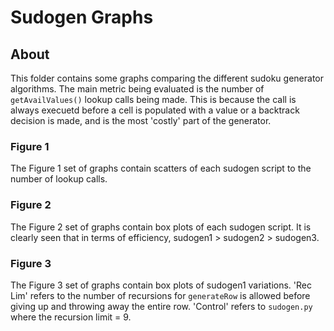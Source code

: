 # Sudogen Graphs

## About
This folder contains some graphs comparing the different sudoku generator algorithms.
The main metric being evaluated is the number of `getAvailValues()` lookup calls being made.
This is because the call is always execuetd before a cell is populated with a value or a backtrack decision is made, and is the most 'costly' part of the generator.

### Figure 1
The Figure 1 set of graphs contain scatters of each sudogen script to the number of lookup calls.

### Figure 2
The Figure 2 set of graphs contain box plots of each sudogen script.
It is clearly seen that in terms of efficiency, sudogen1 > sudogen2 > sudogen3.  

### Figure 3
The Figure 3 set of graphs contain box plots of sudogen1 variations.
'Rec Lim' refers to the number of recursions for `generateRow` is allowed before giving up and throwing away the entire row.
'Control' refers to `sudogen.py` where the recursion limit = 9.
